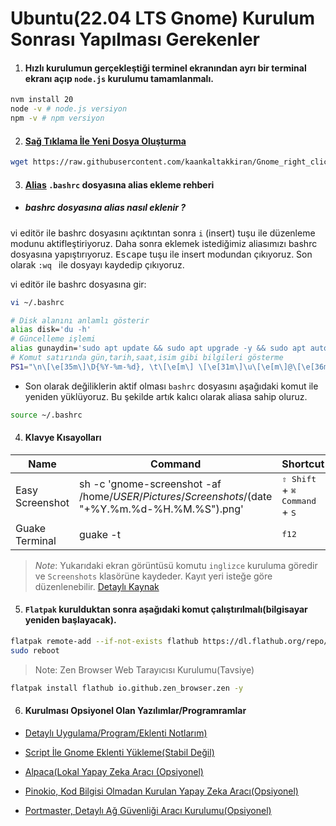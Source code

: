 # Ubuntu(22.04 LTS Gnome) Kurulum Sonrası Yapılması Gerekenler

1.  #### Hızlı kurulumun gerçekleştiği terminel ekranından ayrı bir terminal ekranı açıp `node.js` kurulumu tamamlanmalı.

```bash
nvm install 20
node -v # node.js versiyon
npm -v # npm versiyon
```

2.  #### [Sağ Tıklama İle Yeni Dosya Oluşturma](https://github.com/kaankaltakkiran/Gnome_right_click_create_new_file)

```bash
wget https://raw.githubusercontent.com/kaankaltakkiran/Gnome_right_click_create_new_file/main/install-script.sh -O - | bash
```

3. #### [Alias](https://github.com/kaankaltakkiran/Linux_notlarim/blob/main/linux_notlarim/notlarim/komut_notlarim/ayrintili_komutlar.md) `.bashrc` dosyasına alias ekleme rehberi

- ##### bashrc dosyasına alias nasıl eklenir ?

vi editör ile bashrc dosyasını açıktıntan sonra `i` (insert) tuşu ile düzenleme modunu aktifleştiriyoruz. Daha sonra eklemek istediğimiz aliasımızı bashrc dosyasına yapıştırıyoruz. <kbd>Escape</kbd> tuşu ile insert modundan çıkıyoruz. Son olarak `:wq ` ile dosyayı kaydedip çıkıyoruz.

vi editör ile bashrc dosyasına gir:

```BASH
vi ~/.bashrc
```

```bash
# Disk alanını anlamlı gösterir
alias disk='du -h'
# Güncelleme işlemi
alias gunaydin='sudo apt update && sudo apt upgrade -y && sudo apt autoremove -y && sudo snap refresh && flatpak update'
# Komut satırında gün,tarih,saat,isim gibi bilgileri gösterme
PS1="\n\[\e[35m\]\D{%Y-%m-%d}, \t\[\e[m\] \[\e[31m\]\u\[\e[m\]@\[\e[36m\]KaanPc\[\e[m\]:\[\e[32m\]\w\[\e[m\]\n\$ "
```

- Son olarak değiliklerin aktif olması `bashrc` dosyasını aşağıdaki komut ile yeniden yüklüyoruz. Bu şekilde artık kalıcı olarak aliasa sahip oluruz.

```BASH
source ~/.bashrc
```

4. #### Klavye Kısayolları

| Name            | Command                                                                                        | Shortcut                                                 |
| --------------- | ---------------------------------------------------------------------------------------------- | -------------------------------------------------------- |
| Easy Screenshot | sh -c 'gnome-screenshot -af /home/$USER/Pictures/Screenshots/$(date "+%Y.%m.%d-%H.%M.%S").png' | <kbd>⇧ Shift</kbd> + <kbd>⌘ Command</kbd> + <kbd>S</kbd> |
| Guake Terminal  | guake -t                                                                                       | <kbd>f12</kbd>                                           |

> _Note_: Yukarıdaki ekran görüntüsü komutu `inglizce` kuruluma göredir ve `Screenshots` klasörüne kaydeder. Kayıt yeri isteğe göre düzenlenebilir. [Detaylı Kaynak ](https://github.com/kaankaltakkiran/Linux_notlarim/blob/main/ubuntu_kurulum_notlarim/detayli_kurulum/notlarim/faydali_paket_kurulum_notlarim.md)

5. #### `Flatpak` kurulduktan sonra aşağıdaki komut çalıştırılmalı(bilgisayar yeniden başlayacak).

```bash
flatpak remote-add --if-not-exists flathub https://dl.flathub.org/repo/flathub.flatpakrepo
sudo reboot
```

> Note: Zen Browser Web Tarayıcısı Kurulumu(Tavsiye)

```BASH
flatpak install flathub io.github.zen_browser.zen -y
```

6. #### Kurulması Opsiyonel Olan Yazılımlar/Programramlar

- [Detaylı Uygulama/Program/Eklenti Notlarım)](https://github.com/kaankaltakkiran/Linux_notlarim/tree/main/ubuntu_kurulum_notlarim/detayli_kurulum)

- [Script İle Gnome Eklenti Yükleme(Stabil Değil)](https://github.com/kaankaltakkiran/Gnome_extension_installaion)

- [Alpaca(Lokal Yapay Zeka Aracı (Opsiyonel)](https://github.com/kaankaltakkiran/Linux_notlarim/blob/main/ubuntu_kurulum_notlarim/detayli_kurulum/notlarim/faydali_uygulama_kurulum_notlarim.md)

- [Pinokio, Kod Bilgisi Olmadan Kurulan Yapay Zeka Aracı(Opsiyonel)](https://github.com/pinokiocomputer/pinokio/releases)

- [Portmaster, Detaylı Ağ Güvenliği Aracı Kurulumu(Opsiyonel)](https://safing.io/download/)
